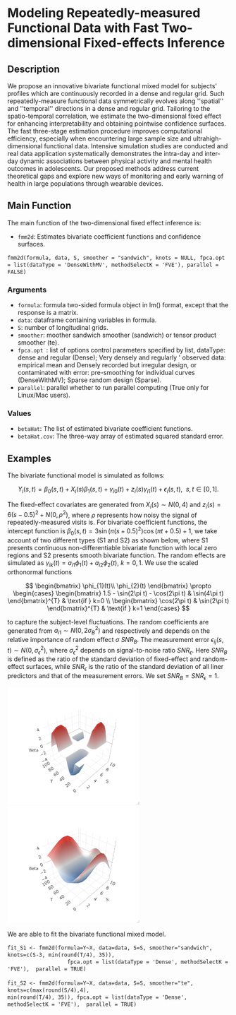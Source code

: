 # Modeling Repeatedly-measured Functional Data with Fast Two-dimensional Fixed-effects Inference

## Description
We propose an innovative bivariate functional mixed model for subjects' profiles which are continuously recorded in a dense and regular grid. Such repeatedly-measure functional data symmetrically evolves along ''spatial'' and ''temporal'' directions in a dense and regular grid. Tailoring to the spatio-temporal correlation, we estimate the two-dimensional fixed effect for enhancing interpretability and obtaining pointwise confidence surfaces. The fast three-stage estimation procedure improves computational efficiency, especially when encountering large sample size and ultrahigh-dimensional functional data. Intensive simulation studies are conducted and real data application systematically demonstrates the intra-day and inter-day dynamic associations between physical activity and mental health outcomes in adolescents. Our proposed methods address current theoretical gaps and explore new ways of monitoring and early warning of health in large populations through wearable devices.


## Main Function
The main function of the two-dimensional fixed effect inference is: 

* `fmm2d`: Estimates bivariate coefficient functions and confidence surfaces.

```
fmm2d(formula, data, S, smoother = "sandwich", knots = NULL, fpca.opt = list(dataType = 'DenseWithMV', methodSelectK = 'FVE'), parallel = FALSE)
``` 

### Arguments 
* `formula`: formula two-sided formula object in lm() format, except that the response is a matrix.
* `data`:  dataframe containing variables in formula.
* `S`: number of longitudinal grids.
* `smoother`: moother sandwich smoother (sandwich) or tensor product smoother (te).
* `fpca.opt `: list of options control parameters specified by list, dataType: dense and regular (Dense); Very densely and regularly ' observed data: empirical mean and Densely recorded but irregular design, or contaminated with error: pre-smoothing for individual curves (DenseWithMV); Sparse random design (Sparse).
* `parallel`: parallel whether to run parallel computing (True only for Linux/Mac users).

### Values
* `betaHat`: The list of estimated bivariate coefficient functions.
* `betaHat.cov`: The three-way array of estimated squared standard error. 

## Examples

The bivariate functional model is simulated as follows:

$$Y_{i}(s,t) = \beta_{0}(s,t) + X_{i}(s)\beta_{1}(s,t) + \gamma_{i0}(t) + z_{i}(s)\gamma_{i1}(t) + \epsilon_{i}(s, t), \ \ s, t \in [0, 1].$$

The fixed-effect covariates are generated from $X_{i}(s) \sim N(0, 4)$ and $z_{i}(s) = 6(s-0.5)^{2} + N(0,\rho^{2})$, where $\rho$ represents how noisy the signal of repeatedly-measured visits is. For bivariate coefficient functions, the intercept function is  $\beta_{0}(s,t) = 3\sin(\pi(s+0.5)^{2})\cos(\pi t+0.5) + 1$, we take account of two different types (S1 and S2) as shown below, where S1 presents continuous non-differentiable bivariate function with local zero regions and S2 presents smooth bivariate function. The random effects are simulated as $\gamma_{ik}(t) = a_{i1}\phi_{1}(t) + a_{i2}\phi_{2}(t)$, $k=0,1$. We use the scaled orthonormal functions

$$
\begin{bmatrix}
\phi_{1}(t)\\
\phi_{2}(t)
\end{bmatrix}
\propto
\begin{cases}
\begin{bmatrix}
1.5 - \sin(2\pi t) - \cos(2\pi t) & \sin(4\pi t)
\end{bmatrix}^{T} & \text{if } k=0 \\
\begin{bmatrix}
\cos(2\pi t) & \sin(2\pi t) 
\end{bmatrix}^{T}  & \text{if } k=1
\end{cases}
$$

to capture the subject-level fluctuations. The random coefficients are generated from $a_{i1} \sim N(0, 2\sigma^{2}_{B})$ and  respectively and depends on the relative importance of random effect $\sigma$ $SNR_{B}$. The measurement error $\epsilon_{ij}(s,t) \sim N(0, \sigma_{\epsilon}^{2})$, where $\sigma_{\epsilon}^{2}$ depends on signal-to-noise ratio $SNR_{\epsilon}$. Here $SNR_{B}$ is defined as the ratio of the standard deviation of fixed-effect and random-effect surfaces, while $SNR_{\epsilon}$ is the ratio of the standard deviation of all liner predictors and that of the measurement errors. We set $SNR_{B} = SNR_{\epsilon} = 1$.


<p float="left">
  <img src="https://github.com/Cheng-0621/2DFMM/blob/main/3Dbeta_trueS1.jpeg" width="300" /> 
  <img src="https://github.com/Cheng-0621/2DFMM/blob/main/3Dbeta_trueS2.jpeg" width="300" />
</p>


We are able to fit the bivariate functional mixed model. 

```  
fit_S1 <- fmm2d(formula=Y~X, data=data, S=S, smoother="sandwich", knots=c(S-3, min(round(T/4), 35)),
                   fpca.opt = list(dataType = 'Dense', methodSelectK = 'FVE'),  parallel = TRUE)
 
fit_S2 <- fmm2d(formula=Y~X, data=data, S=S, smoother="te", knots=c(max(round(S/4),4),
min(round(T/4), 35)), fpca.opt = list(dataType = 'Dense', methodSelectK = 'FVE'),  parallel = TRUE)

```
